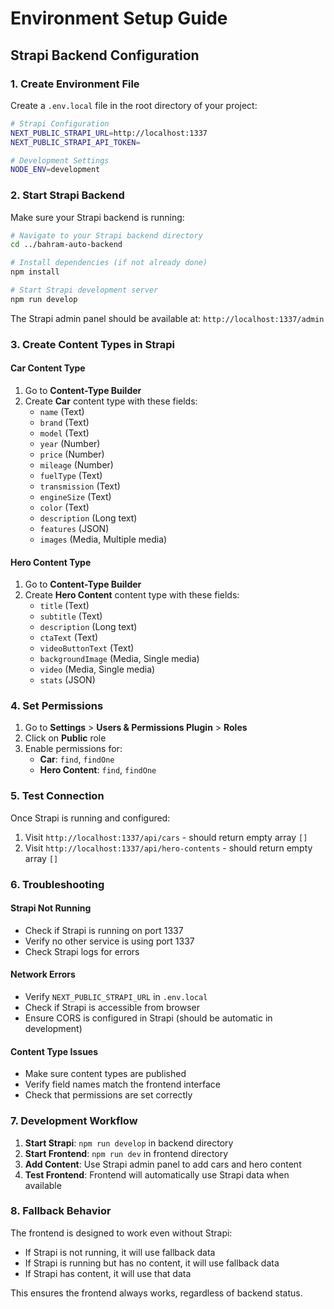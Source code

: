 # Environment Setup Guide

## Strapi Backend Configuration

### 1. Create Environment File

Create a `.env.local` file in the root directory of your project:

```bash
# Strapi Configuration
NEXT_PUBLIC_STRAPI_URL=http://localhost:1337
NEXT_PUBLIC_STRAPI_API_TOKEN=

# Development Settings
NODE_ENV=development
```

### 2. Start Strapi Backend

Make sure your Strapi backend is running:

```bash
# Navigate to your Strapi backend directory
cd ../bahram-auto-backend

# Install dependencies (if not already done)
npm install

# Start Strapi development server
npm run develop
```

The Strapi admin panel should be available at: `http://localhost:1337/admin`

### 3. Create Content Types in Strapi

#### Car Content Type

1. Go to **Content-Type Builder**
2. Create **Car** content type with these fields:
   - `name` (Text)
   - `brand` (Text)
   - `model` (Text)
   - `year` (Number)
   - `price` (Number)
   - `mileage` (Number)
   - `fuelType` (Text)
   - `transmission` (Text)
   - `engineSize` (Text)
   - `color` (Text)
   - `description` (Long text)
   - `features` (JSON)
   - `images` (Media, Multiple media)

#### Hero Content Type

1. Go to **Content-Type Builder**
2. Create **Hero Content** content type with these fields:
   - `title` (Text)
   - `subtitle` (Text)
   - `description` (Long text)
   - `ctaText` (Text)
   - `videoButtonText` (Text)
   - `backgroundImage` (Media, Single media)
   - `video` (Media, Single media)
   - `stats` (JSON)

### 4. Set Permissions

1. Go to **Settings** > **Users & Permissions Plugin** > **Roles**
2. Click on **Public** role
3. Enable permissions for:
   - **Car**: `find`, `findOne`
   - **Hero Content**: `find`, `findOne`

### 5. Test Connection

Once Strapi is running and configured:

1. Visit `http://localhost:1337/api/cars` - should return empty array `[]`
2. Visit `http://localhost:1337/api/hero-contents` - should return empty array `[]`

### 6. Troubleshooting

#### Strapi Not Running

- Check if Strapi is running on port 1337
- Verify no other service is using port 1337
- Check Strapi logs for errors

#### Network Errors

- Verify `NEXT_PUBLIC_STRAPI_URL` in `.env.local`
- Check if Strapi is accessible from browser
- Ensure CORS is configured in Strapi (should be automatic in development)

#### Content Type Issues

- Make sure content types are published
- Verify field names match the frontend interface
- Check that permissions are set correctly

### 7. Development Workflow

1. **Start Strapi**: `npm run develop` in backend directory
2. **Start Frontend**: `npm run dev` in frontend directory
3. **Add Content**: Use Strapi admin panel to add cars and hero content
4. **Test Frontend**: Frontend will automatically use Strapi data when available

### 8. Fallback Behavior

The frontend is designed to work even without Strapi:

- If Strapi is not running, it will use fallback data
- If Strapi is running but has no content, it will use fallback data
- If Strapi has content, it will use that data

This ensures the frontend always works, regardless of backend status.
